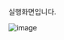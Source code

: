 실행화면입니다.

![image](https://github.com/Che60/CRUD_Project1/assets/143365395/db08c5c7-57ef-4671-94b2-c5cfa36d1595)
